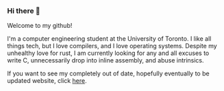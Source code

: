 ### Hi there 👋

Welcome to my github!

I'm a computer engineering student at the University of Toronto. I like all things tech, but I love compilers, and I love operating systems. Despite my unhealthy love for rust, I am currently looking for any and all excuses to write C, unnecessarily drop into inline assembly, and abuse intrinsics.

If you want to see my completely out of date, hopefully eventually to be updated website, click [here](http://ibrahimfadel.com).
